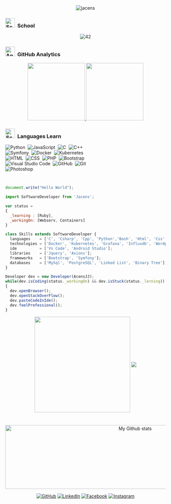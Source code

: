 <div align="center">
  <img alt="jacens" src="https://user-images.githubusercontent.com/45235527/106356790-7c371080-6302-11eb-8274-31ed5ffe91bf.gif"/>
</div>

### <img height="30em" src="https://img.icons8.com/emoji/344/school-emoji.png" alt="School"/> &nbsp;School

<div align="center">
  <img alt="42" src="https://user-images.githubusercontent.com/45235527/106354618-6ec65a00-62f3-11eb-8688-ba9e0f4e77de.jpg"/>
</div>

### <img height="30em" src="https://img.icons8.com/fluent/344/download-pie-chart-report.png" alt="Analytics"/> &nbsp;GitHub Analytics

<p align="center">
<a href="https://github.com/AcensJJ">
  <img height="180em" src="https://github-readme-stats-eight-theta.vercel.app/api?username=AcensJJ&show_icons=true&theme=vue&include_all_commits=true&count_private=true"/>
  <img height="180em" src="https://github-readme-stats-eight-theta.vercel.app/api/top-langs/?username=AcensJJ&layout=compact&langs_count=8&theme=vue"/>
</a>
</p>

### <img height="30em" src="https://img.icons8.com/color/344/console.png" alt="School"/> &nbsp;Languages Learn

![Python](https://img.shields.io/badge/-Python-05122A?style=flat&logo=python)&nbsp;
![JavaScript](https://img.shields.io/badge/-JavaScript-05122A?style=flat&logo=javascript)&nbsp;
![C](https://img.shields.io/badge/-C-05122A?style=flat&logo=C&logoColor=A8B9CC)&nbsp;
![C++](https://img.shields.io/badge/-C++-05122A?style=flat&logo=C%2B%2B&logoColor=00599C)\
![Symfony](https://img.shields.io/badge/-Symfony-05122A?style=flat&logo=symfony)&nbsp;
![Docker](https://img.shields.io/badge/-Docker-05122A?style=flat&logo=docker)&nbsp;
![Kubernetes](https://img.shields.io/badge/-Kubernetes-05122A?style=flat&logo=kubernetes)\
![HTML](https://img.shields.io/badge/-HTML-05122A?style=flat&logo=HTML5)&nbsp;
![CSS](https://img.shields.io/badge/-CSS-05122A?style=flat&logo=CSS3&logoColor=1572B6)&nbsp;
![PHP](https://img.shields.io/badge/-PHP-05122A?style=flat&logo=PHP&logoColor=1572B6)&nbsp;
![Bootstrap](https://img.shields.io/badge/-Bootstrap-05122A?style=flat&logo=bootstrap&logoColor=563D7C)\
![Visual Studio Code](https://img.shields.io/badge/-Visual%20Studio%20Code-05122A?style=flat&logo=visual-studio-code&logoColor=007ACC)&nbsp;
![GitHub](https://img.shields.io/badge/-GitHub-05122A?style=flat&logo=github)&nbsp;
![Git](https://img.shields.io/badge/-Git-05122A?style=flat&logo=git)\
![Photoshop](https://img.shields.io/badge/-Photoshop-05122A?style=flat&logo=adobe-photoshop)

##

```js

document.write("Hello World");

import SoftwareDeveloper from 'Jacens';

var status = 
{ 
  _learning : [Ruby],
  _workingOn: [Webserv, Containers]
}

class Skills extends SoftwareDeveloper {
  languages    = ['C', 'Csharp', 'Cpp', 'Python','Bash', 'Html', 'Css', 'Php', 'Javascript', 'Ruby', 'Asm'];
  technologies = ['Docker', 'Kubernetes', 'Grafana', 'Influxdb', 'Wordpress', 'PhpMyAdmin', 'Wamp'];
  ide          = ['Vs Code', 'Android Studio'];
  libraries    = ['Jquery', 'Axions'];
  frameworks   = ['Bootstrap', 'Symfony'];
  databases    = ['MySql', 'PostgreSQL', 'Linked List', 'Binary Tree'];
}

Developer dev = new Developer(AcensJJ);
while(dev.isCoding(status._workingOn) && dev.isStuck(status._lerning))  
{
  dev.openBrowser();
  dev.openStackOverFlow();
  dev.pasteCodeInIde();
  dev.feelProfessional();
}
```

<div align="center">
  <img height="300em" align="center" src="https://media0.giphy.com/media/4Zgy9QqzWU8C3ugvCa/giphy.gif" />
  <img align="center" src="https://media4.giphy.com/media/LmNwrBhejkK9EFP504/giphy.gif" />
</div>

#

<div align="center">
  <img alt="My Github stats" align="center" border-radius="40px" width="800px" height="200px" src="https://github-readme-streak-stats.herokuapp.com/?user=AcensJJ&layout=compact&theme=flag-india"   alt="acens-skl" />
</div>

<p align="center">
	<a href="https://github.com/AcensJJ"><img src="https://img.icons8.com/bubbles/50/000000/github.png" alt="GitHub"/></a>
	<a href="https://www.linkedin.com/in/"><img src="https://img.icons8.com/bubbles/50/000000/linkedin.png" alt="LinkedIn"/></a>
	<a href="https://www.facebook.com/Air.Acens/"><img src="https://img.icons8.com/bubbles/50/000000/facebook-new.png" alt="Facebook"/></a>
	<a href="https://www.instagram.com/jj_acens/"><img src="https://img.icons8.com/bubbles/50/000000/instagram.png" alt="Instagram"/></a>
</p>
